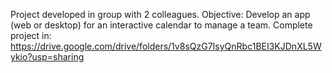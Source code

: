 Project developed in group with 2 colleagues. Objective: Develop an app (web or desktop) for an interactive calendar to manage a team. Complete project in: https://drive.google.com/drive/folders/1v8sQzG7IsyQnRbc1BEI3KJDnXL5Wykio?usp=sharing
